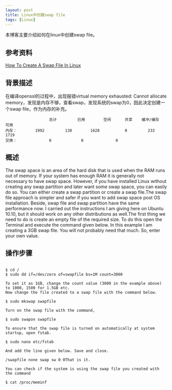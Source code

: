 ```yaml
---
layout: post
title: Linux中创建swap file
tags: [Linux]
---
```


本博客主要介绍如何在linux中创建swap file。

## 参考资料
[How To Create A Swap File In Linux](https://digitizor.com/create-swap-file-ubuntu-linux/)

## 背景描述
在编译openssl的过程中，出现报错virtual memory exhausted: Cannot allocate memory，发现是内存不够，查看swap，发现系统的swap为0，因此决定创建一个swap file，作为内存的补充。
```
                   总计         已用        空闲      共享    缓冲/缓存    可用
内存：        1992         130        1628           0         233        1719
交换：              0             0              0

```


## 概述
The swap space is an area of the hard disk that is used when the RAM runs out of memory. If your system has enough RAM it is generally not necessary to have swap space. However, if you have installed Linux without creating any swap partition and later want some swap space, you can easily do so. You can either create a swap partition or create a swap file.The swap file approach is simpler and safer if you want to add swap space post OS installation. Beside, swap file and swap partition have the same performance now. I carried out the instructions I am giving here on Ubuntu 10.10, but it should work on any other distributions as well.The first thing we need to do is create an empty file of the required size. To do this open the Terminal and execute the command given below. In this example I am creating a 3GB swap file. You will not probably need that much. So, enter your own value.

## 操作步骤
```

$ cd /
$ sudo dd if=/dev/zero of=swapfile bs=1M count=3000

To set it as 1GB, change the count value (3000 in the example above) to 1000, 1500 for 1.5GB etc.
Now change the file created to a swap file with the command below.

$ sudo mkswap swapfile

Turn on the swap file with the command,

$ sudo swapon swapfile

To ensure that the swap file is turned on automatically at system startup, open fstab.

$ sudo nano etc/fstab

And add the line given below. Save and close.

/swapfile none swap sw 0 0That is it. 

You can check if the system is using the swap file you created with the command

$ cat /proc/meminf
```
